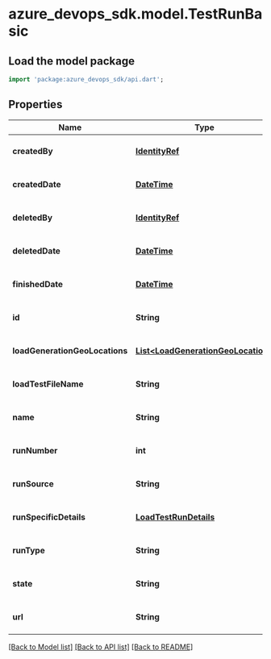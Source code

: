 # azure_devops_sdk.model.TestRunBasic

## Load the model package
```dart
import 'package:azure_devops_sdk/api.dart';
```

## Properties
Name | Type | Description | Notes
------------ | ------------- | ------------- | -------------
**createdBy** | [**IdentityRef**](IdentityRef.md) |  | [optional] [default to null]
**createdDate** | [**DateTime**](DateTime.md) | Gets the creation time of the test run | [optional] [default to null]
**deletedBy** | [**IdentityRef**](IdentityRef.md) |  | [optional] [default to null]
**deletedDate** | [**DateTime**](DateTime.md) | Gets the deleted time of the test run | [optional] [default to null]
**finishedDate** | [**DateTime**](DateTime.md) | Gets the finish time of the test run | [optional] [default to null]
**id** | **String** | Gets the unique identifier for the test run definition. | [optional] [default to null]
**loadGenerationGeoLocations** | [**List&lt;LoadGenerationGeoLocation&gt;**](LoadGenerationGeoLocation.md) |  | [optional] [default to []]
**loadTestFileName** | **String** | Gets the load test file of the test run definition. | [optional] [default to null]
**name** | **String** | Gets the name of the test run definition. | [optional] [default to null]
**runNumber** | **int** | Gets the number of the test run (unique within a tenant) | [optional] [default to null]
**runSource** | **String** | Test run source like Ibiza,VSO,BuildVNext, etc. | [optional] [default to null]
**runSpecificDetails** | [**LoadTestRunDetails**](LoadTestRunDetails.md) |  | [optional] [default to null]
**runType** | **String** | Run type like VisualStudioLoadTest or JMeterLoadTest | [optional] [default to null]
**state** | **String** | State of the test run. | [optional] [default to null]
**url** | **String** |  | [optional] [default to null]

[[Back to Model list]](../README.md#documentation-for-models) [[Back to API list]](../README.md#documentation-for-api-endpoints) [[Back to README]](../README.md)


